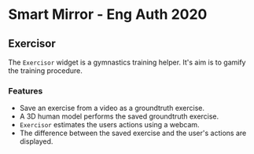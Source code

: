 # Smart Mirror - Eng Auth 2020

## Exercisor

The `Exercisor` widget is a gymnastics training helper. It's aim is to gamify the training procedure.

### Features

- Save an exercise from a video as a groundtruth exercise.
- A 3D human model performs the saved groundtruth exercise.
- `Exercisor` estimates the users actions using a webcam.
- The difference between the saved exercise and the user's actions are displayed.